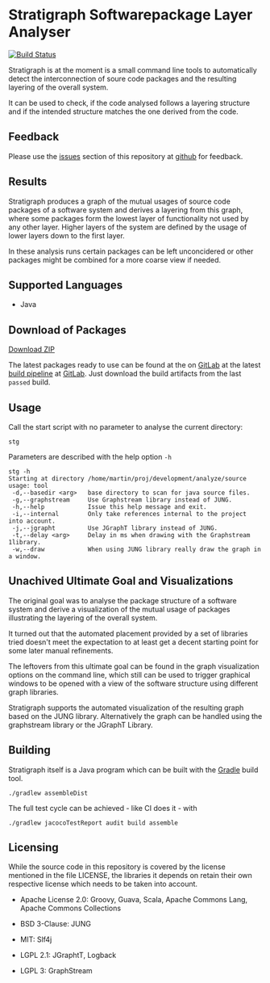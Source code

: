 # Stratigraph Softwarepackage Layer Analyser

[![Build Status](https://gitlab.com/provocon/stratigraph/badges/master/build.svg)](https://gitlab.com/provocon/stratigraph/pipelines)

Stratigraph is at the moment is a small command line tools to automatically
detect the interconnection of soure code packages and the resulting layering
of the overall system.

It can be used to check, if the code analysed follows a layering structure and
if the intended structure matches the one derived from the code.


## Feedback

Please use the [issues][issues] section of this repository at [github][github] 
for feedback. 


## Results

Stratigraph produces a graph of the mutual usages of source code packages of a 
software system and derives a layering from this graph, where some packages form
the lowest layer of functionality not used by any other layer. Higher layers
of the system are defined by the usage of lower layers down to the first layer.

In these analysis runs certain packages can be left unconcidered or other
packages might be combined for a more coarse view if needed.


## Supported Languages

* Java


## Download of Packages

[Download ZIP](https://gitlab.com/provocon/stratigraph/-/jobs/artifacts/master/download?job=build)

The latest packages ready to use can be found at the on [GitLab][gitlab] at the
latest [build pipeline](https://gitlab.com/provocon/stratigraph/pipelines)
at [GitLab][gitlab]. Just download the build artifacts from the last `passed`
build.


## Usage

Call the start script with no parameter to analyse the current directory:

```
stg
```

Parameters are described with the help option `-h`

```
stg -h
Starting at directory /home/martin/proj/development/analyze/source
usage: tool
 -d,--basedir <arg>   base directory to scan for java source files.
 -g,--graphstream     Use Graphstream library instead of JUNG.
 -h,--help            Issue this help message and exit.
 -i,--internal        Only take references internal to the project into account.
 -j,--jgrapht         Use JGraphT library instead of JUNG.
 -t,--delay <arg>     Delay in ms when drawing with the Graphstream 1library.
 -w,--draw            When using JUNG library really draw the graph in a window.
```


## Unachived Ultimate Goal and Visualizations

The original goal was to analyse the package structure of a software system
and derive a visualization of the mutual usage of packages illustrating the
layering of the overall system.

It turned out that the automated placement provided by a set of libraries
tried doesn't meet the expectation to at least get a decent starting point
for some later manual refinements.

The leftovers from this ultimate goal can be found in the graph visualization
options on the command line, which still can be used to trigger graphical
windows to be opened with a view of the software structure using different
graph libraries.

Stratigraph supports the automated visualization of the resulting graph based
on the JUNG library. Alternatively the graph can be handled using the
graphstream library or the JGraphT Library.

## Building

Stratigraph itself is a Java program which can be built with the [Gradle][gradle]
build tool.

```
./gradlew assembleDist
```

The full test cycle can be achieved - like CI does it - with

```
./gradlew jacocoTestReport audit build assemble
```


## Licensing

While the source code in this repository is covered by the license mentioned
in the file LICENSE, the libraries it depends on retain their own respective
license which needs to be taken into account.

* Apache License 2.0: Groovy, Guava, Scala,
                      Apache Commons Lang, Apache Commons Collections

* BSD 3-Clause: JUNG

* MIT: Slf4j

* LGPL 2.1: JGraphtT, Logback

* LGPL 3: GraphStream


[issues]: https://github.com/provocon/stratigraph/issues
[github]: https://github.com/provocon/stratigraph
[gitlab]: https://gitlab.com/provocon/stratigraph
[gradle]: https://gradle.org/
